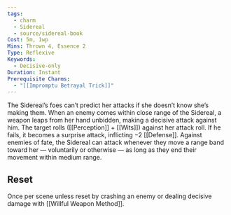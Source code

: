 ```yaml
---
tags:
  - charm
  - Sidereal
  - source/sidereal-book
Cost: 5m, 1wp
Mins: Thrown 4, Essence 2
Type: Reflexive
Keywords:
  - Decisive-only
Duration: Instant
Prerequisite Charms:
  - "[[Impromptu Betrayal Trick]]"
---
```

The Sidereal’s foes can’t predict her attacks if she doesn’t know she’s making them. When an enemy comes within close range of the Sidereal, a weapon leaps from her hand unbidden, making a decisive attack against him. The target rolls ([[Perception]] + [[Wits]]) against her attack roll. If he fails, it becomes a surprise attack, inflicting −2 [[Defense]]. Against enemies of fate, the Sidereal can attack whenever they move a range band toward her — voluntarily or otherwise — as long as they end their movement within medium range. 
## Reset
Once per scene unless reset by crashing an enemy or dealing decisive damage with [[Willful Weapon Method]].